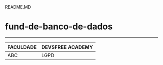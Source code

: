 README.MD

# fund-de-banco-de-dados

---
|FACULDADE|DEVSFREE ACADEMY|
|----------|----------------|
|ABC|LGPD|
